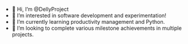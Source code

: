 - 👋 Hi, I’m @DellyProject
- 👀 I’m interested in software development and experimentation!
- 🌱 I’m currently learning productivity management and Python.
- 💞️ I’m looking to complete various milestone achievements in multiple projects.

<!--- --->
